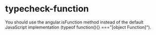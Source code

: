 # typecheck-function

You should use the angular.isFunction method instead of the default JavaScript implementation (typeof function(){} ==="[object Function]").
